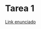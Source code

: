 # Tarea 1

[Link enunciado](https://docs.google.com/document/d/1nW9GV15QeRB9ftxjOSm1oItVhTAK0EF7wiVPRUyRnZg/edit)
